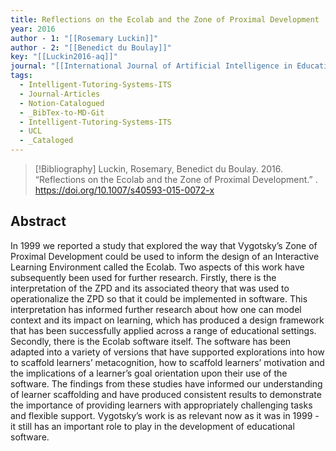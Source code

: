 ```yaml
---
title: Reflections on the Ecolab and the Zone of Proximal Development
year: 2016
author - 1: "[[Rosemary Luckin]]"
author - 2: "[[Benedict du Boulay]]"
key: "[[Luckin2016-aq]]"
journal: "[[International Journal of Artificial Intelligence in Education]]"
tags:
  - Intelligent-Tutoring-Systems-ITS
  - Journal-Articles
  - Notion-Catalogued
  - _BibTex-to-MD-Git
  - Intelligent-Tutoring-Systems-ITS
  - UCL
  - _Cataloged
---
```


> [!Bibliography]
> Luckin, Rosemary, Benedict du Boulay. 2016. “Reflections on the Ecolab and the Zone of Proximal Development.” . https://doi.org/10.1007/s40593-015-0072-x

## Abstract
In 1999 we reported a study that explored the way that Vygotsky’s Zone of Proximal Development could be used to inform the design of an Interactive Learning Environment called the Ecolab. Two aspects of this work have subsequently been used for further research. Firstly, there is the interpretation of the ZPD and its associated theory that was used to operationalize the ZPD so that it could be implemented in software. This interpretation has informed further research about how one can model context and its impact on learning, which has produced a design framework that has been successfully applied across a range of educational settings. Secondly, there is the Ecolab software itself. The software has been adapted into a variety of versions that have supported explorations into how to scaffold learners’ metacognition, how to scaffold learners’ motivation and the implications of a learner’s goal orientation upon their use of the software. The findings from these studies have informed our understanding of learner scaffolding and have produced consistent results to demonstrate the importance of providing learners with appropriately challenging tasks and flexible support. Vygotsky’s work is as relevant now as it was in 1999 -  it still has an important role to play in the development of educational software.